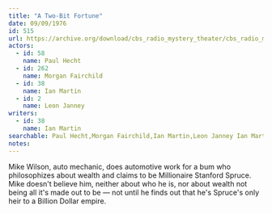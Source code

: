 ```yaml
---
title: "A Two-Bit Fortune"
date: 09/09/1976
id: 515
url: https://archive.org/download/cbs_radio_mystery_theater/cbs_radio_mystery_theater-0501-0550.zip/cbs_radio_mystery_theater-0501-0550%2Fcbsrmt_0515_a_two_bit_fortun.mp3
actors:  
  - id: 58
    name: Paul Hecht  
  - id: 262
    name: Morgan Fairchild  
  - id: 38
    name: Ian Martin  
  - id: 2
    name: Leon Janney
writers:  
  - id: 38
    name: Ian Martin
searchable: Paul Hecht,Morgan Fairchild,Ian Martin,Leon Janney Ian Martin
notes:  
---
```

Mike Wilson, auto mechanic, does automotive work for a bum who philosophizes about wealth and claims to be Millionaire Stanford Spruce. Mike doesn't believe him, neither about who he is, nor about wealth not being all it's made out to be — not until he finds out that he's Spruce's only heir to a Billion Dollar empire.